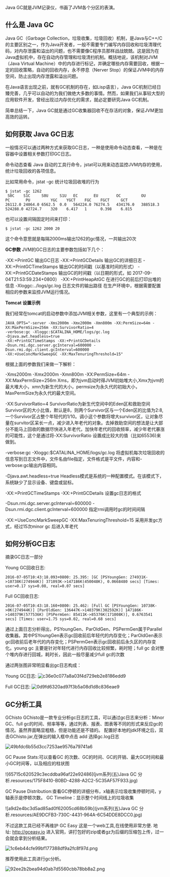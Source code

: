 Java GC就是JVM记录仪，书画了JVM各个分区的表演。

## 什么是 Java GC

Java GC（Garbage Collection，垃圾收集，垃圾回收）机制，是Java与C++/C的主要区别之一，作为Java开发者，一般不需要专门编写内存回收和垃圾清理代码，对内存泄露和溢出的问题，也不需要像C程序员那样战战兢兢。这是因为在Java虚拟机中，存在自动内存管理和垃圾清扫机制。概括地说，该机制对JVM（Java Virtual Machine）中的内存进行标记，并确定哪些内存需要回收，根据一定的回收策略，自动的回收内存，永不停息（Nerver Stop）的保证JVM中的内存空间，防止出现内存泄露和溢出问题。

在Java语言出现之前，就有GC机制的存在，如Lisp语言），Java GC机制已经日臻完善，几乎可以自动的为我们做绝大多数的事情。然而，如果我们从事较大型的应用软件开发，曾经出现过内存优化的需求，就必定要研究Java GC机制。

简单总结一下，Java GC就是通过GC收集器回收不在存活的对象，保证JVM更加高效的运转。

## 如何获取 Java GC日志

一般情况可以通过两种方式来获取GC日志，一种是使用命令动态查看，一种是在容器中设置相关参数打印GC日志。

命令动态查看
Java 自动的工具行命令，jstat可以用来动态监控JVM内存的使用，统计垃圾回收的各项信息。

比如常用命令，jstat -gc 统计垃圾回收堆的行为
```
$ jstat -gc 1262
 S0C    S1C     S0U     S1U   EC       EU        OC         OU        PC       PU         YGC    YGCT    FGC    FGCT     GCT   
26112.0 24064.0 6562.5  0.0   564224.0 76274.5   434176.0   388518.3  524288.0 42724.7    320    6.417   1      0.398    6.815
```
也可以设置间隔固定时间来打印：
```
$ jstat -gc 1262 2000 20
```
这个命令意思就是每隔2000ms输出1262的gc情况，一共输出20次

**GC参数**
JVM的GC日志的主要参数包括如下几个：

-XX:+PrintGC 输出GC日志
-XX:+PrintGCDetails 输出GC的详细日志
-XX:+PrintGCTimeStamps 输出GC的时间戳（以基准时间的形式）
-XX:+PrintGCDateStamps 输出GC的时间戳（以日期的形式，如 2017-09-04T21:53:59.234+0800）
-XX:+PrintHeapAtGC 在进行GC的前后打印出堆的信息
-Xloggc:../logs/gc.log 日志文件的输出路径
在生产环境中，根据需要配置相应的参数来监控JVM运行情况。

**Tomcat 设置示例**

我们经常在tomcat的启动参数中添加JVM相关参数，这里有一个典型的示例：

```
JAVA_OPTS="-server -Xms2000m -Xmx2000m -Xmn800m -XX:PermSize=64m -XX:MaxPermSize=256m -XX:SurvivorRatio=4
-verbose:gc -Xloggc:$CATALINA_HOME/logs/gc.log 
-Djava.awt.headless=true 
-XX:+PrintGCTimeStamps -XX:+PrintGCDetails 
-Dsun.rmi.dgc.server.gcInterval=600000 -Dsun.rmi.dgc.client.gcInterval=600000
-XX:+UseConcMarkSweepGC -XX:MaxTenuringThreshold=15"
```
根据上面的参数我们来做一下解析：

-Xms2000m -Xmx2000m -Xmn800m -XX:PermSize=64m -XX:MaxPermSize=256m
Xms，即为jvm启动时得JVM初始堆大小,Xmx为jvm的最大堆大小，xmn为新生代的大小，permsize为永久代的初始大小，MaxPermSize为永久代的最大空间。

-XX:SurvivorRatio=4
SurvivorRatio为新生代空间中的Eden区和救助空间Survivor区的大小比值，默认是8，则两个Survivor区与一个Eden区的比值为2:8,一个Survivor区占整个年轻代的1/10。调小这个参数将增大survivor区，让对象尽量在survitor区呆长一点，减少进入年老代的对象。去掉救助空间的想法是让大部分不能马上回收的数据尽快进入年老代，加快年老代的回收频率，减少年老代暴涨的可能性，这个是通过将-XX:SurvivorRatio 设置成比较大的值（比如65536)来做到。

-verbose:gc -Xloggc:$CATALINA_HOME/logs/gc.log
将虚拟机每次垃圾回收的信息写到日志文件中，文件名由file指定，文件格式是平文件，内容和-verbose:gc输出内容相同。

-Djava.awt.headless=true Headless模式是系统的一种配置模式。在该模式下，系统缺少了显示设备、键盘或鼠标。

-XX:+PrintGCTimeStamps -XX:+PrintGCDetails
设置gc日志的格式

-Dsun.rmi.dgc.server.gcInterval=600000 -Dsun.rmi.dgc.client.gcInterval=600000
指定rmi调用时gc的时间间隔

-XX:+UseConcMarkSweepGC -XX:MaxTenuringThreshold=15 采用并发gc方式，经过15次minor gc 后进入年老代

## 如何分析GC日志

摘录GC日志一部分

Young GC回收日志:
```
2016-07-05T10:43:18.093+0800: 25.395: [GC [PSYoungGen: 274931K->10738K(274944K)] 371093K->147186K(450048K), 0.0668480 secs] [Times: user=0.17 sys=0.08, real=0.07 secs]

```

Full GC回收日志:
```
2016-07-05T10:43:18.160+0800: 25.462: [Full GC [PSYoungGen: 10738K->0K(274944K)] [ParOldGen: 136447K->140379K(302592K)] 147186K->140379K(577536K) [PSPermGen: 85411K->85376K(171008K)], 0.6763541 secs] [Times: user=1.75 sys=0.02, real=0.68 secs]

```
通过上面日志分析得出，PSYoungGen、ParOldGen、PSPermGen属于Parallel收集器。其中PSYoungGen表示gc回收前后年轻代的内存变化；ParOldGen表示gc回收前后老年代的内存变化；PSPermGen表示gc回收前后永久区的内存变化。young gc 主要是针对年轻代进行内存回收比较频繁，耗时短；full gc 会对整个堆内存进行回城，耗时长，因此一般尽量减少full gc的次数

通过两张图非常明显看出gc日志构成：

Young GC日志:
![c36e0c077a8a03f4d729eb2e8186edd9](https://github.com/wangzhiwubigdata/God-Of-BigData/blob/master/JVM/jvm%E7%B3%BB%E5%88%97(%E4%BA%94)Java%20GC%20%E5%88%86%E6%9E%90.resources/253C4E10-C025-406F-BCEC-360BD0B901AC.png)

Full GC日志:
![0d9fd6320ad97f3b5a08d1d8c836eae9](https://github.com/wangzhiwubigdata/God-Of-BigData/blob/master/JVM/jvm%E7%B3%BB%E5%88%97(%E4%BA%94)Java%20GC%20%E5%88%86%E6%9E%90.resources/E41583CF-6306-4B8F-95D7-396A3B91FBB1.png)

## GC分析工具

GChisto
GChisto是一款专业分析gc日志的工具，可以通过gc日志来分析：Minor GC、full gc的时间、频率等等，通过列表、报表、图表等不同的形式来反应gc的情况。虽然界面略显粗糙，但是功能还是不错的。
配置好本地的jdk环境之后，双击GChisto.jar,在弹出的输入框中点击 add 选择gc.log日志

![49bfdc6b55d3cc7253ae9576a79741a6](https://github.com/wangzhiwubigdata/God-Of-BigData/blob/master/JVM/jvm%E7%B3%BB%E5%88%97(%E4%BA%94)Java%20GC%20%E5%88%86%E6%9E%90.resources/3BC499FA-2D44-4448-9720-AA4734BA2290.jpg)

GC Pause Stats:可以查看GC 的次数、GC的时间、GC的开销、最大GC时间和最小GC时间等，以及相应的柱状图

![65715c620529c3ecddba96af22e92486](jvm系列(五)Java GC 分析.resources/175F8410-B0BD-4288-A2C2-5C35AF57F933.jpg)

GC Pause Distribution:查看GC停顿的详细分布，x轴表示垃圾收集停顿时间，y轴表示是停顿次数。
GC Timeline：显示整个时间线上的垃圾收集

![a9d2e4bc3d5ad85ad0f62005cd68b59b](jvm系列(五)Java GC 分析.resources/AE9DCFB3-730C-4431-964A-6C54DDE8DCC0.jpg)

不过这款工具已经不再维护
GC Easy
这是一个web工具,在线使用非常方便.
地址: http://gceasy.io
进入官网，讲打包好的zip或者gz为后缀的压缩包上传，过一会就会拿到分析结果。

![1c6eb44cfe99bf177388df9a2fc8f97d.png](evernotecid://DF961740-2AB0-48AB-AAE7-53BB9D286C7A/appyinxiangcom/12131181/ENNote/p266?hash=1c6eb44cfe99bf177388df9a2fc8f97d)

推荐使用此工具进行gc分析。

![92ee2b2bea94d0ab7d5560cbb78bb8a2.png](evernotecid://DF961740-2AB0-48AB-AAE7-53BB9D286C7A/appyinxiangcom/12131181/ENNote/p266?hash=92ee2b2bea94d0ab7d5560cbb78bb8a2)




